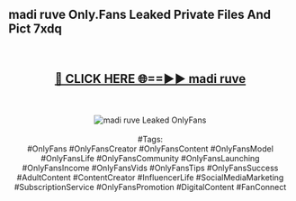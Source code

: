<h2>madi ruve Only.Fans Leaked Private Files And Pict 7xdq</h2>
<br>
<div align="center">
<h2><a href="https://mediafiles.top/madi_ruve" rel="nofollow">🔴 CLICK HERE 🌐==►► madi ruve</a></h2>
<br>
<br>
<a href="https://mediafiles.top/madi_ruve" rel="nofollow" data-target="animated-image.originalLink"><img src="https://i.ibb.co.com/WyWwxjT/player-gif2.gif" alt="madi ruve Leaked OnlyFans" style="max-width: 100%; display: inline-block;" data-target="animated-image.originalImage"></a>
<br><br>
#Tags:
<br>
#OnlyFans #OnlyFansCreator #OnlyFansContent #OnlyFansModel #OnlyFansLife #OnlyFansCommunity #OnlyFansLaunching #OnlyFansIncome #OnlyFansVids #OnlyFansTips #OnlyFansSuccess #AdultContent #ContentCreator #InfluencerLife #SocialMediaMarketing #SubscriptionService #OnlyFansPromotion #DigitalContent #FanConnect
</div>
<br>